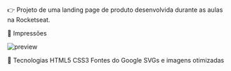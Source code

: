 👉 Projeto de uma landing page de produto desenvolvida durante as aulas na Rocketseat.

📸 Impressões

![preview](https://github.com/user-attachments/assets/b77ef38d-a9b5-4e5d-a62e-9076bc9206e2)


🚀 Tecnologias 
HTML5 
CSS3 
Fontes do Google 
SVGs e imagens otimizadas

